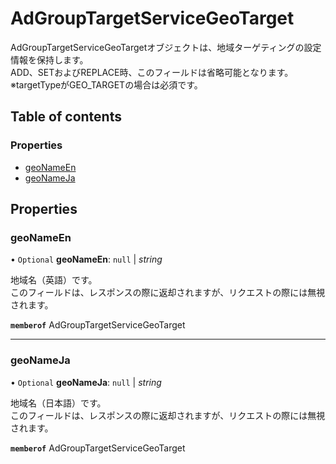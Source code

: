 # AdGroupTargetServiceGeoTarget


<div lang=\"ja\"> AdGroupTargetServiceGeoTargetオブジェクトは、地域ターゲティングの設定情報を保持します。<br> ADD、SETおよびREPLACE時、このフィールドは省略可能となります。<br> ※targetTypeがGEO_TARGETの場合は必須です。 </div> 

## Table of contents

### Properties

- [geoNameEn](adgrouptargetservicegeotarget.md#geonameen)
- [geoNameJa](adgrouptargetservicegeotarget.md#geonameja)

## Properties

### geoNameEn

• `Optional` **geoNameEn**: ``null`` \| *string*

<div lang=\"ja\"> 地域名（英語）です。<br> このフィールドは、レスポンスの際に返却されますが、リクエストの際には無視されます。 </div> 

**`memberof`** AdGroupTargetServiceGeoTarget

___

### geoNameJa

• `Optional` **geoNameJa**: ``null`` \| *string*

<div lang=\"ja\"> 地域名（日本語）です。<br> このフィールドは、レスポンスの際に返却されますが、リクエストの際には無視されます。 </div> 

**`memberof`** AdGroupTargetServiceGeoTarget
